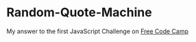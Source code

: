 # Random-Quote-Machine

<p>My answer to the first JavaScript Challenge on <a href="freecodecamp.com">Free Code Camp</a>
